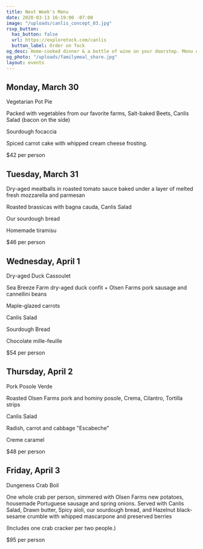 ```yaml
---
title: Next Week's Menu
date: 2020-03-13 16:19:00 -07:00
image: "/uploads/canlis_concept_03.jpg"
rsvp_button:
  has_button: false
  url: https://exploretock.com/canlis
  button_label: Order on Tock
og_desc: Home-cooked dinner & a bottle of wine on your doorstep. Menu changes daily.
og_photo: "/uploads/familymeal_share.jpg"
layout: events
---
```


<!-- <h2 class="Display2 mb4">Home-cooked dinner and a bottle of wine on your doorstep.</h2> -->

<h2 class="Caption mt2 mb3">Monday, March 30</h2>

Vegetarian Pot Pie

Packed with vegetables from our favorite farms, Salt-baked Beets, Canlis Salad (bacon on the side)

Sourdough focaccia

Spiced carrot cake with whipped cream cheese frosting.

$42 per person

<div class="Divider mb8 mt3 op30"></div>

<h2 class="Caption mt2 mb3">Tuesday, March 31</h2>

Dry-aged meatballs in roasted tomato sauce baked under a layer of melted fresh mozzarella and parmesan

Roasted brassicas with bagna cauda, Canlis Salad

Our sourdough bread

Homemade tiramisu

$46 per person

<div class="Divider mb8 mt3 op30"></div>

<h2 class="Caption mt2 mb3">Wednesday, April 1</h2>

Dry-aged Duck Cassoulet

Sea Breeze Farm dry-aged duck confit + Olsen Farms pork sausage and cannellini beans

Maple-glazed carrots

Canlis Salad

Sourdough Bread

Chocolate mille-feuille

$54 per person

<div class="Divider mb8 mt3 op30"></div>

<h2 class="Caption mt2 mb3">Thursday, April 2</h2>

Pork Posole Verde

Roasted Olsen Farms pork and hominy posole, Crema, Cilantro, Tortilla strips

Canlis Salad

Radish, carrot and cabbage "Escabeche"

Creme caramel

$48 per person

<div class="Divider mb8 mt3 op30"></div>

<h2 class="Caption mt2 mb3">Friday, April 3</h2>

Dungeness Crab Boil

One whole crab per person, simmered with Olsen Farms new potatoes, housemade Portuguese sausage and spring onions. Served with Canlis Salad, Drawn butter, Spicy aioli, our sourdough bread, and Hazelnut black-sesame crumble with whipped mascarpone and preserved berries

(Includes one crab cracker per two people.)

$95 per person

